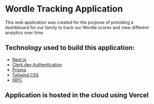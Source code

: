 # Wordle Tracking Application

This web application was created for the purpose of providing a dashbboard for our family to track our Wordle scores and view different analytics over time.

## Technology used to build this application:

- [Next.js](https://nextjs.org)
- [Clerk.dev Authentication]([https://next-auth.js.org](https://clerk.com/))
- [Prisma](https://prisma.io)
- [Tailwind CSS](https://tailwindcss.com)
- [tRPC](https://trpc.io)

## Application is hosted in the cloud using Vercel
